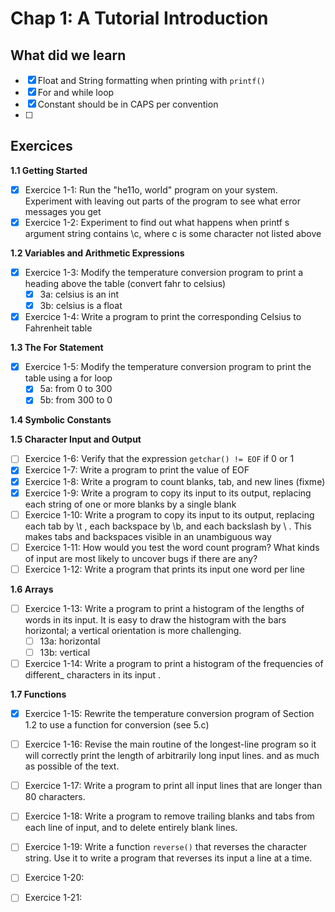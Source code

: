 # Chap 1: A Tutorial Introduction

## What did we learn

- [X] Float and String formatting when printing with `printf()`
- [X] For and while loop
- [X] Constant should be in CAPS per convention
- [ ] 


## Exercices


**1.1 Getting Started**

- [X] Exercice 1-1: Run the "he11o, world" program on your system. Experiment with leaving out parts of the program to see what error messages you get
- [X] Exercice 1-2: Experiment to find out what happens when printf s argument string contains \c, where c is some character not listed above

**1.2 Variables and Arithmetic Expressions**

- [X] Exercice 1-3: Modify the temperature conversion program to print a heading above the table (convert fahr to celsius)
    - [X] 3a: celsius is an int
    - [X] 3b: celsius is a float
- [X] Exercice 1-4: Write a program to print the corresponding Celsius to Fahrenheit table

**1.3 The For Statement**

- [X] Exercice 1-5: Modify the temperature conversion program to print the table using a for loop
    - [X] 5a: from 0 to 300
    - [X] 5b: from 300 to 0

**1.4 Symbolic Constants**


**1.5 Character Input and Output**

- [ ] Exercice 1-6: Verify that the expression `getchar() != EOF` if 0 or 1
- [X] Exercice 1-7: Write a program to print the value of EOF
- [X] Exercice 1-8: Write a program to count blanks, tab, and new lines (fixme)
- [X] Exercice 1-9: Write a program to copy its input to its output, replacing each string of one or more blanks by a single blank
- [ ] Exercice 1-10: Write a program to copy its input to its output, replacing each tab by \t , each backspace by \b, and each backslash by \\ . This makes tabs and backspaces visible in an unambiguous way
- [ ] Exercice 1-11: How would you test the word count program? What kinds of input are most likely to uncover bugs if there are any?
- [ ] Exercice 1-12: Write a program that prints its input one word per line

**1.6 Arrays**

- [ ] Exercice 1-13: Write a program to print a histogram of the lengths of words in its input. It is easy to draw the histogram with the bars horizontal; a vertical orientation is more challenging.
    - [ ] 13a: horizontal
    - [ ] 13b: vertical
- [ ] Exercice 1-14: Write a program to print a histogram of the frequencies of different_ characters
in its input .

**1.7 Functions**

- [X] Exercice 1-15: Rewrite the temperature conversion program of Section 1.2 to use a function for conversion (see 5.c)
- [ ] Exercice 1-16: Revise the main routine of the longest-line program so it will correctly print the length of arbitrarily long input lines. and as much as possible of the text.
- [ ] Exercice 1-17: Write a program to print all input lines that are longer than 80 characters.
- [ ] Exercice 1-18: Write a program to remove trailing blanks and tabs from each line of input, and to delete entirely blank lines.
- [ ] Exercice 1-19: Write a function `reverse()` that reverses the character string.  Use it to write a program that reverses its input a line at a time.
- [ ] Exercice 1-20: 
- [ ] Exercice 1-21: 

